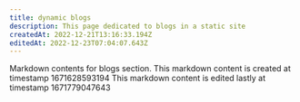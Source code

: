 ```yaml
---
title: dynamic blogs
description: This page dedicated to blogs in a static site
createdAt: 2022-12-21T13:16:33.194Z
editedAt: 2022-12-23T07:04:07.643Z
---
```


Markdown contents for blogs section.
This markdown content is created at timestamp 1671628593194
This markdown content is edited lastly at timestamp 1671779047643